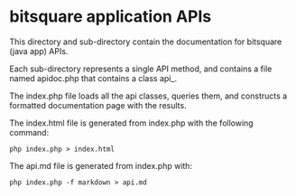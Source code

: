 # bitsquare application APIs

This directory and sub-directory contain the documentation for bitsquare
(java app) APIs.

Each sub-directory represents a single API method, and contains a file named
apidoc.php that contains a class api_<method>.

The index.php file loads all the api classes, queries them, and constructs a
formatted documentation page with the results.

The index.html file is generated from index.php with the following command:

    php index.php > index.html

The api.md file is generated from index.php with:

    php index.php -f markdown > api.md

